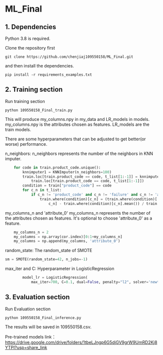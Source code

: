 # ML_Final

## 1. Dependencies

Python 3.8 is required.

Clone the repository first
```
git clone https://github.com/chenjiaj109550158/ML_Final.git
```
and then install the dependencies.
```
pip install -r requirements_examples.txt
```

## 2. Training section
Run training section
```
python 109550158_Final_train.py
```
This will produce my_columns.npy in my_data and LR_models in models.
my_columns.npy is the attributes chosen as features.
LR_models are the train models.

There are some hyperparameters that can be adjusted to get better(or worse) performance.

n_neighbors:
n_neighbors represents the number of the neighbors in KNN imputer.
```python
    for code in train.product_code.unique():
        knnimputer1 = KNNImputer(n_neighbors=100)
        train.loc[train.product_code == code, t_list[1:-1]] = knnimputer1.fit_transform(
            train.loc[train.product_code == code, t_list[1:-1]])
        condition = train["product_code"] == code
        for c_n in t_list:
            if c_n != 'product_code' and c_n != 'failure' and c_n != 'attribute_0':
                train.where(condition)[c_n] = (train.where(condition)[
                    c_n] - train.where(condition)[c_n].mean()) / train.where(condition)[c_n].std()
```

my_columns_n and 'attribute_0'
my_columns_n represents the number of the attributes chosen as features.
It's optional to choose 'attribute_0' as a feature.
```python
    my_columns_n = 2
    my_columns = np.array(cor.index)[0:1+my_columns_n]
    my_columns = np.append(my_columns, 'attribute_0')
```

random_state:
The random_state of SMOTE
```python
sm = SMOTE(random_state=42, n_jobs=-1)
```

max_iter and C:
Hyperparameter in LogisticRegression
```python
        model_lr = LogisticRegression(
            max_iter=700, C=0.1, dual=False, penalty="l2", solver='newton-cg')
```

## 3. Evaluation section
Run Evaluation section
```
python 109550158_Final_inference.py
```
The results will be saved in 109550158.csv.

Pre-trained models link：
https://drive.google.com/drive/folders/1tbeLJngp6G5djGV9grW9UmRD2Kj8YTPI?usp=share_link



